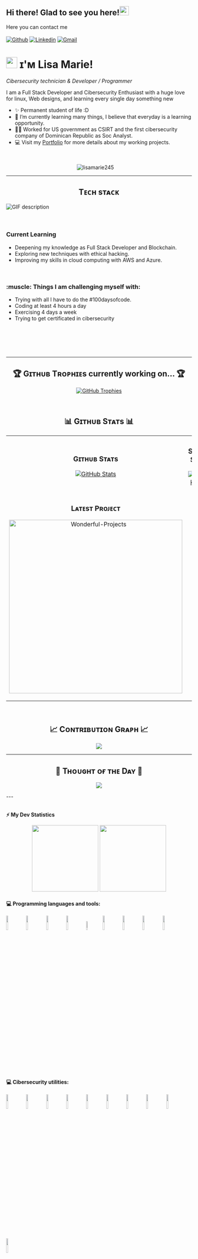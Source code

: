 <!--  Banner (portada del perfil)
 
 ![Banner](https://github.com/kmhmubin/kmhmubin/blob/master/GitHub-Profile-Cover.jpg)
-->

<!-- welcome message -->
<h2>Hi there!  Glad to see you here!<img src="https://media.giphy.com/media/hvRJCLFzcasrR4ia7z/giphy.gif" width="25px"></h2>

Here you can contact me 
 <br /> 
 <br /> 
[![Github](https://img.shields.io/badge/-Github-000?style=flat&logo=Github&logoColor=white)](https://github.com/lisamarie245)
[![Linkedin](https://img.shields.io/badge/-LinkedIn-blue?style=flat&logo=Linkedin&logoColor=white)](https:www.linkedin.com/in/lisa-marie-moreno)
[![Gmail](https://img.shields.io/badge/-Gmail-c14438?style=flat&logo=Gmail&logoColor=white)](mailto:finanzasmoreno24@gmail.com)

<!--Header Name-->
# <img src="https://emojis.slackmojis.com/emojis/images/1531849430/4246/blob-sunglasses.gif?1531849430" width="30"/> ɪ'ᴍ Lisa Marie! 
*Cibersecurity technician & Developer / Programmer*
<br /> 

<!--Start Intro-->               
<p align="left">I am a Full Stack Developer and Cibersecurity Enthusiast with a huge love for linux, Web designs, and learning every single day something new </p>

- ✨ Permanent student of life :D
- 🌱 I’m currently learning many things, I believe that everyday is a learning opportunity.
- 💁‍♂️ Worked for US government as CSIRT and the first cibersecurity company of Dominican Republic as Soc Analyst. 
- 💻 Visit my [Portfolio](https://lisamarie245.github.io) for more details about my working projects.
<!--End Intro-->

 <br /> 
 
<!--Profile Count Badge-->
<p align="center">
  <img src="https://komarev.com/ghpvc/?username=lisamarie245&label=Profile%20views&color=770677&style=for-the-badge&logo=star" alt="lisamarie245" style="padding-right:20px;" />
</p>

---

<!-- Languages and Tools Section -->       
<h2 align="center">Tᴇᴄʜ sᴛᴀᴄᴋ </h2> 
<picture>
  <source media="(prefers-color-scheme: dark)" srcset="./Amazing.gif">
  <source media="(prefers-color-scheme: light)" srcset="./Amazing.gif">
  <img align="left" alt="GIF description" src="./Amazing.giff">
</picture>
<br />
<br />
<br />

<h3 align="left">Current Learning</h3>
<ul align="left">
  <li>Deepening my knowledge as Full Stack Developer and Blockchain.</li>
  <li>Exploring new techniques with ethical hacking.</li>
  <li>Improving my skills in cloud computing with AWS and Azure.</li>
</ul>

<br />

<h3 align="left">:muscle: Things I am challenging myself with:</h3>
<ul align="left">
  <li>Trying with all I have to do the #100daysofcode.</li>
  <li>Coding at least 4 hours a day</li>
  <li> Exercising 4 days a week</li>
  <li> Trying to get certificated in cibersecurity</li>
</ul>

<br />
<br />
<br />
<br />

----------------------------------------------------------------
<!--Trophies Section-->   
<h2 align="center">🏆 Gɪᴛʜᴜʙ Tʀᴏᴘʜɪᴇs currently working on... 🏆</h2>
<p align="center">
  <a href="https://github.com/lisamarie245">
    <picture>
      <source media="(prefers-color-scheme: dark)" srcset="https://github-profile-trophy.vercel.app/?username=lisamarie245&no-bg=true&row=2&column=6&margin-w=20&margin-h=20&theme=monokai">
      <source media="(prefers-color-scheme: light)" srcset="https://github-profile-trophy.vercel.app/?username=lisamarie245&no-bg=true&row=2&column=6&margin-w=20&margin-h=20">
      <img alt="GitHub Trophies" src="https://github-profile-trophy.vercel.app/?username=lisamarie245&no-bg=true&no-frame=true&row=2&column=6&margin-w=20&margin-h=20">
    </picture>
  </a>
</p>
<br />

<!--Github stats Table--> 
<h2 align="center">📊 Gɪᴛʜᴜʙ Sᴛᴀᴛs 📊</h2>

<table width="100%">
  <tr>
    <td width="50%">
      <h3 align="center"><strong>Gɪᴛʜᴜʙ Sᴛᴀᴛs</strong></h3>
      <p align="center">
        <a href="https://github.com/lisamarie245">
          <img align="center" src="https://github-readme-stats.vercel.app/api?username=lisamarie245&count_private=true&show_icons=true&theme=nightowl&bg_color=0,000000,441350&title_color=c56a90&text_color=ffffff&rank_icon=github&hide=prs,issues,contribs&show=reviews,prs_merged,prs_merged_percentage" alt="GitHub Stats" />
        </a>
      </p>
    </td>
    <td width="50%">
      <h3 align="center"><strong>Sᴛʀᴇᴀᴋ Sᴛᴀᴛs</strong></h3>
      <p align="center">
        <a href="https://github.com/lisamarie245">
          <img align="center" src="https://streak-stats.demolab.com?user=lisamarie245&theme=nightowl&background=0,000000,441350&fire=ffeb95&ring=ffeb95&sideNums=ffffff&sideLabels=ffffff&dates=c56a90&currStreakNum=ffffff" alt="Streak Stats" />
        </a>
      </p>
    </td>
  </tr>
  <tr>
    <td width="50%">
      <h3 align="center"><strong>Lᴀᴛᴇsᴛ Pʀᴏᴊᴇᴄᴛ</strong></h3>
      <p align="center">
        <a href="https://github.com/lisamarie245/Wonderful-Projects-With-4geeks">
          <img align="center" width="470" src="https://github-readme-stats.vercel.app/api/pin/?username=lisamarie245&repo=Wonderful-Projects-With-4geeks&theme=nightowl&show_owner=true&bg_color=0,000000,441350&title_color=c56a90&text_color=ffffff" alt="Wonderful-Projects" />
        </a>
      </p>
  <!--  <td width="50%">
      <h3 align="center"><strong>Tᴏᴘ Cᴏɴᴛʀɪʙᴜᴛɪᴏɴs</strong></h3>
      <p align="center">
        <a href="https://github.com/lisamarie245">
          <img align="center" src="https://github-contributor-stats.vercel.app/api?username=lisamarie245&limit=2&theme=nightowl&show_owner=true&combine_all_yearly_contributions=false&bg_color=0,000000,441350&title_color=c56a90&text_color=ffffff" alt="Top Repo" />
        </a>
      </p>
    </td>--> 
  </tr>
</table>
<br />

<!--Contribution Graph-->
<h2 align="center">📈 Cᴏɴᴛʀɪʙᴜᴛɪᴏɴ Gʀᴀᴘʜ 📈</h2>
<div align="center">
    <img src="https://github-readme-activity-graph.vercel.app/graph?username=lisamarie245&bg_color=220a28&&color=ffffff&line=c56a90&point=ffeb95&area=false&hide_border=false" border-radius="15">
</div>

---

<!--Dynamic Quote card updates everyday at 12 PM--> 
<h2 align="center">🌟 Tʜᴏᴜɢʜᴛ ᴏғ ᴛʜᴇ Dᴀʏ 🌟</h2>

<!--STARTS_HERE_QUOTE_CARD-->
<p align="center">
    <img src="https://readme-daily-quotes.vercel.app/api?author=Brian%20Tracy&quote=The%20more%20reasons%20you%20have%20for%20achieving%20your%20goal%2C%20the%20more%20determined%20you%20will%20become.&theme=light&bg_color=0d1117&author_color=c3d1d9&accent_color=1f6feb">
</p>
<!--ENDS_HERE_QUOTE_CARD-->
---
<br />
<br />

<!-- GitHub stats -->
 <b>⚡ My Dev Statistics</b>

 <p align="center">
<!-- GitHub Stats -->
<img height="180em" src="https://github-readme-stats.vercel.app/api?username=lisamarie245&show_icons=true&hide_border=true" />
<!-- Most Used Languages -->
<img height="180em" src="https://github-readme-stats.vercel.app/api/top-langs/?username=lisamarie245&exclude_repo=KNN-Image-Classification&show_icons=true&hide_border=true&layout=compact&langs_count=8"/>
</p>
<!-- --------- -->

#### :computer: Programming languages and tools:
<p>

 
<code><img width="10%" src="https://www.vectorlogo.zone/logos/w3_html5/w3_html5-ar21.svg"></code>
<code><img width="10%" src="https://www.vectorlogo.zone/logos/javascript/javascript-ar21.svg"></code>
<code><img width="10%" src="https://www.vectorlogo.zone/logos/w3_css/w3_css-ar21.svg"></code>
<code><img width="10%" src="https://www.vectorlogo.zone/logos/python/python-ar21.svg"></code>
<code><img width="8%" src="https://www.vectorlogo.zone/logos/php/php-ar21.svg"></code>
<code><img width="10%" src="https://www.vectorlogo.zone/logos/font-awesome/font-awesome-ar21.svg"></code>
<code><img width="10%" src="https://www.vectorlogo.zone/logos/gitlab/gitlab-ar21.svg"></code>
<code><img width="10%" src="https://www.vectorlogo.zone/logos/palletsprojects_flask/palletsprojects_flask-ar21.svg"></code>
<code><img width="10%" src="https://www.vectorlogo.zone/logos/reactjs/reactjs-ar21.svg"></code>

<br />

#### :computer: Cibersecurity utilities:

<code><img width="10%" src="https://www.vectorlogo.zone/logos/docker/docker-ar21.svg"></code>
<code><img width="10%" src="https://www.vectorlogo.zone/logos/mysql/mysql-ar21.svg"></code>
<code><img width="10%" src="https://www.vectorlogo.zone/logos/ubuntu/ubuntu-ar21.svg"></code>
<code><img width="10%" src="https://www.vectorlogo.zone/logos/slack/slack-ar21.svg"></code>
<code><img width="10%" src="https://www.vectorlogo.zone/logos/linux/linux-ar21.svg"></code>
<code><img width="10%" src="https://www.vectorlogo.zone/logos/phpmyadmin/phpmyadmin-ar21.svg"></code>
<code><img width="10%" src="https://www.vectorlogo.zone/logos/virtualbox/virtualbox-ar21.svg"></code>
<code><img width="10%" src="https://www.vectorlogo.zone/logos/cisco/cisco-ar21.svg"></code>
<code><img width="10%" src="https://www.vectorlogo.zone/logos/oracle/oracle-ar21.svg"></code>
<code><img width="10%" src="https://www.vectorlogo.zone/logos/boum_tails/boum_tails-ar21.svg"></code>
</p>


<!--
Here are some ideas to get you started:

- 🔭 I’m currently working on ...
- 🌱 I’m currently learning ...
- 👯 I’m looking to collaborate on ...
- 🤔 I’m looking for help with ...
- 💬 Ask me about ...
- 📫 How to reach me: ...
- ⚡ Fun fact: ...

-->
